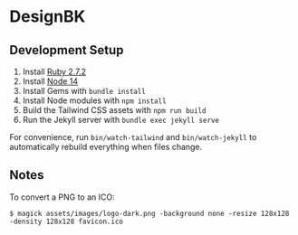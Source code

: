 # DesignBK

## Development Setup

1. Install [Ruby 2.7.2](https://www.ruby-lang.org/en/downloads/)
2. Install [Node 14](https://nodejs.org/en/download/)
3. Install Gems with `bundle install`
4. Install Node modules with `npm install`
5. Build the Tailwind CSS assets with `npm run build`
6. Run the Jekyll server with `bundle exec jekyll serve`

For convenience, run `bin/watch-tailwind` and `bin/watch-jekyll` to automatically rebuild everything when files change.

## Notes

To convert a PNG to an ICO:
```
$ magick assets/images/logo-dark.png -background none -resize 128x128 -density 128x128 favicon.ico
```
